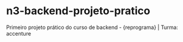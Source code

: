# n3-backend-projeto-pratico
Primeiro projeto prático do curso de backend - {reprograma} | Turma: accenture
